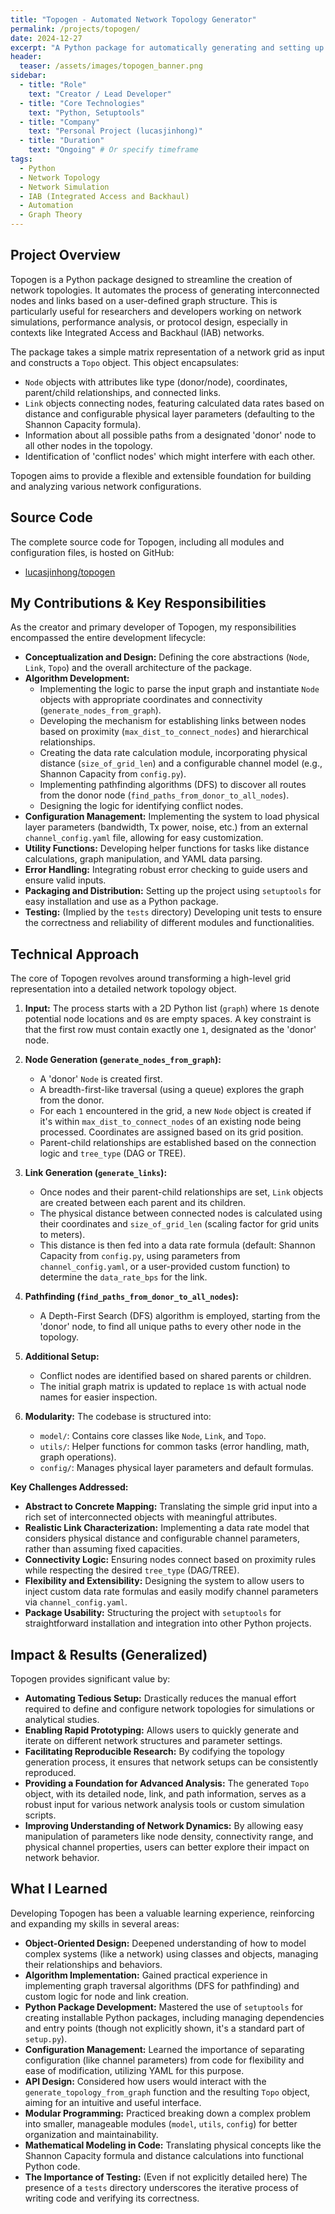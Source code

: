 ```yaml
---
title: "Topogen - Automated Network Topology Generator"
permalink: /projects/topogen/
date: 2024-12-27
excerpt: "A Python package for automatically generating and setting up network topologies, particularly for Integrated Access and Backhaul (IAB) scenarios, from a graph-based input."
header:
  teaser: /assets/images/topogen_banner.png
sidebar:
  - title: "Role"
    text: "Creator / Lead Developer"
  - title: "Core Technologies"
    text: "Python, Setuptools"
  - title: "Company"
    text: "Personal Project (lucasjinhong)"
  - title: "Duration"
    text: "Ongoing" # Or specify timeframe
tags:
  - Python
  - Network Topology
  - Network Simulation
  - IAB (Integrated Access and Backhaul)
  - Automation
  - Graph Theory
---
```


## Project Overview

Topogen is a Python package designed to streamline the creation of network topologies. It automates the process of generating interconnected nodes and links based on a user-defined graph structure. This is particularly useful for researchers and developers working on network simulations, performance analysis, or protocol design, especially in contexts like Integrated Access and Backhaul (IAB) networks.

The package takes a simple matrix representation of a network grid as input and constructs a `Topo` object. This object encapsulates:
*   `Node` objects with attributes like type (donor/node), coordinates, parent/child relationships, and connected links.
*   `Link` objects connecting nodes, featuring calculated data rates based on distance and configurable physical layer parameters (defaulting to the Shannon Capacity formula).
*   Information about all possible paths from a designated 'donor' node to all other nodes in the topology.
*   Identification of 'conflict nodes' which might interfere with each other.

Topogen aims to provide a flexible and extensible foundation for building and analyzing various network configurations.

## Source Code

The complete source code for Topogen, including all modules and configuration files, is hosted on GitHub:
*   [lucasjinhong/topogen](https://github.com/lucasjinhong/topogen)

## My Contributions & Key Responsibilities

As the creator and primary developer of Topogen, my responsibilities encompassed the entire development lifecycle:

*   **Conceptualization and Design:** Defining the core abstractions (`Node`, `Link`, `Topo`) and the overall architecture of the package.
*   **Algorithm Development:**
    *   Implementing the logic to parse the input graph and instantiate `Node` objects with appropriate coordinates and connectivity (`generate_nodes_from_graph`).
    *   Developing the mechanism for establishing links between nodes based on proximity (`max_dist_to_connect_nodes`) and hierarchical relationships.
    *   Creating the data rate calculation module, incorporating physical distance (`size_of_grid_len`) and a configurable channel model (e.g., Shannon Capacity from `config.py`).
    *   Implementing pathfinding algorithms (DFS) to discover all routes from the donor node (`find_paths_from_donor_to_all_nodes`).
    *   Designing the logic for identifying conflict nodes.
*   **Configuration Management:** Implementing the system to load physical layer parameters (bandwidth, Tx power, noise, etc.) from an external `channel_config.yaml` file, allowing for easy customization.
*   **Utility Functions:** Developing helper functions for tasks like distance calculations, graph manipulation, and YAML data parsing.
*   **Error Handling:** Integrating robust error checking to guide users and ensure valid inputs.
*   **Packaging and Distribution:** Setting up the project using `setuptools` for easy installation and use as a Python package.
*   **Testing:** (Implied by the `tests` directory) Developing unit tests to ensure the correctness and reliability of different modules and functionalities.

## Technical Approach

The core of Topogen revolves around transforming a high-level grid representation into a detailed network topology object.

1.  **Input:** The process starts with a 2D Python list (`graph`) where `1`s denote potential node locations and `0`s are empty spaces. A key constraint is that the first row must contain exactly one `1`, designated as the 'donor' node.

2.  **Node Generation (`generate_nodes_from_graph`):**
    *   A 'donor' `Node` is created first.
    *   A breadth-first-like traversal (using a queue) explores the graph from the donor.
    *   For each `1` encountered in the grid, a new `Node` object is created if it's within `max_dist_to_connect_nodes` of an existing node being processed. Coordinates are assigned based on its grid position.
    *   Parent-child relationships are established based on the connection logic and `tree_type` (DAG or TREE).

3.  **Link Generation (`generate_links`):**
    *   Once nodes and their parent-child relationships are set, `Link` objects are created between each parent and its children.
    *   The physical distance between connected nodes is calculated using their coordinates and `size_of_grid_len` (scaling factor for grid units to meters).
    *   This distance is then fed into a data rate formula (default: Shannon Capacity from `config.py`, using parameters from `channel_config.yaml`, or a user-provided custom function) to determine the `data_rate_bps` for the link.

4.  **Pathfinding (`find_paths_from_donor_to_all_nodes`):**
    *   A Depth-First Search (DFS) algorithm is employed, starting from the 'donor' node, to find all unique paths to every other node in the topology.

5.  **Additional Setup:**
    *   Conflict nodes are identified based on shared parents or children.
    *   The initial graph matrix is updated to replace `1`s with actual node names for easier inspection.

6.  **Modularity:** The codebase is structured into:
    *   `model/`: Contains core classes like `Node`, `Link`, and `Topo`.
    *   `utils/`: Helper functions for common tasks (error handling, math, graph operations).
    *   `config/`: Manages physical layer parameters and default formulas.

**Key Challenges Addressed:**

*   **Abstract to Concrete Mapping:** Translating the simple grid input into a rich set of interconnected objects with meaningful attributes.
*   **Realistic Link Characterization:** Implementing a data rate model that considers physical distance and configurable channel parameters, rather than assuming fixed capacities.
*   **Connectivity Logic:** Ensuring nodes connect based on proximity rules while respecting the desired `tree_type` (DAG/TREE).
*   **Flexibility and Extensibility:** Designing the system to allow users to inject custom data rate formulas and easily modify channel parameters via `channel_config.yaml`.
*   **Package Usability:** Structuring the project with `setuptools` for straightforward installation and integration into other Python projects.

## Impact & Results (Generalized)

Topogen provides significant value by:

*   **Automating Tedious Setup:** Drastically reduces the manual effort required to define and configure network topologies for simulations or analytical studies.
*   **Enabling Rapid Prototyping:** Allows users to quickly generate and iterate on different network structures and parameter settings.
*   **Facilitating Reproducible Research:** By codifying the topology generation process, it ensures that network setups can be consistently reproduced.
*   **Providing a Foundation for Advanced Analysis:** The generated `Topo` object, with its detailed node, link, and path information, serves as a robust input for various network analysis tools or custom simulation scripts.
*   **Improving Understanding of Network Dynamics:** By allowing easy manipulation of parameters like node density, connectivity range, and physical channel properties, users can better explore their impact on network behavior.

## What I Learned

Developing Topogen has been a valuable learning experience, reinforcing and expanding my skills in several areas:

*   **Object-Oriented Design:** Deepened understanding of how to model complex systems (like a network) using classes and objects, managing their relationships and behaviors.
*   **Algorithm Implementation:** Gained practical experience in implementing graph traversal algorithms (DFS for pathfinding) and custom logic for node and link creation.
*   **Python Package Development:** Mastered the use of `setuptools` for creating installable Python packages, including managing dependencies and entry points (though not explicitly shown, it's a standard part of `setup.py`).
*   **Configuration Management:** Learned the importance of separating configuration (like channel parameters) from code for flexibility and ease of modification, utilizing YAML for this purpose.
*   **API Design:** Considered how users would interact with the `generate_topology_from_graph` function and the resulting `Topo` object, aiming for an intuitive and useful interface.
*   **Modular Programming:** Practiced breaking down a complex problem into smaller, manageable modules (`model`, `utils`, `config`) for better organization and maintainability.
*   **Mathematical Modeling in Code:** Translating physical concepts like the Shannon Capacity formula and distance calculations into functional Python code.
*   **The Importance of Testing:** (Even if not explicitly detailed here) The presence of a `tests` directory underscores the iterative process of writing code and verifying its correctness.
